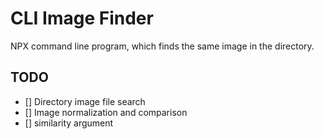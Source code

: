 # CLI Image Finder

NPX command line program, which finds the same image in the directory.

## TODO

- [] Directory image file search
- [] Image normalization and comparison
- [] similarity argument
